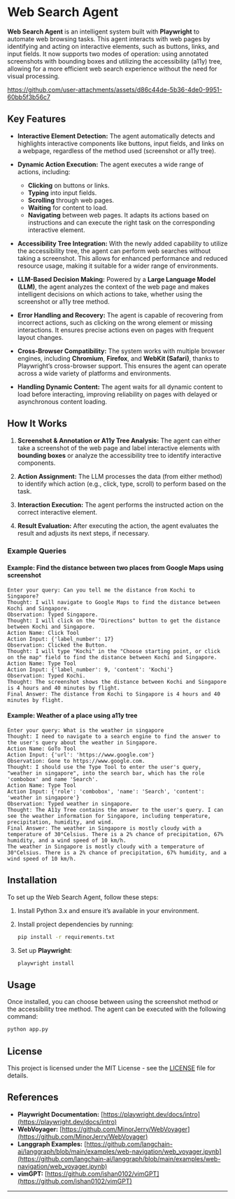 # Web Search Agent

**Web Search Agent** is an intelligent system built with **Playwright** to automate web browsing tasks. This agent interacts with web pages by identifying and acting on interactive elements, such as buttons, links, and input fields. It now supports two modes of operation: using annotated screenshots with bounding boxes and utilizing the accessibility (a11y) tree, allowing for a more efficient web search experience without the need for visual processing. 

https://github.com/user-attachments/assets/d86c44de-5b36-4de0-9951-60bb5f3b56c7

## Key Features

- **Interactive Element Detection:** The agent automatically detects and highlights interactive components like buttons, input fields, and links on a webpage, regardless of the method used (screenshot or a11y tree).

- **Dynamic Action Execution:** The agent executes a wide range of actions, including:
  - **Clicking** on buttons or links.
  - **Typing** into input fields.
  - **Scrolling** through web pages.
  - **Waiting** for content to load.
  - **Navigating** between web pages.
  It adapts its actions based on instructions and can execute the right task on the corresponding interactive element.

- **Accessibility Tree Integration:** With the newly added capability to utilize the accessibility tree, the agent can perform web searches without taking a screenshot. This allows for enhanced performance and reduced resource usage, making it suitable for a wider range of environments.

- **LLM-Based Decision Making:** Powered by a **Large Language Model (LLM)**, the agent analyzes the context of the web page and makes intelligent decisions on which actions to take, whether using the screenshot or a11y tree method.

- **Error Handling and Recovery:** The agent is capable of recovering from incorrect actions, such as clicking on the wrong element or missing interactions. It ensures precise actions even on pages with frequent layout changes.

- **Cross-Browser Compatibility:** The system works with multiple browser engines, including **Chromium**, **Firefox**, and **WebKit (Safari)**, thanks to Playwright’s cross-browser support. This ensures the agent can operate across a wide variety of platforms and environments.

- **Handling Dynamic Content:** The agent waits for all dynamic content to load before interacting, improving reliability on pages with delayed or asynchronous content loading.

## How It Works

1. **Screenshot & Annotation or A11y Tree Analysis:** The agent can either take a screenshot of the web page and label interactive elements with **bounding boxes** or analyze the accessibility tree to identify interactive components.

2. **Action Assignment:** The LLM processes the data (from either method) to identify which action (e.g., click, type, scroll) to perform based on the task.

3. **Interaction Execution:** The agent performs the instructed action on the correct interactive element.

4. **Result Evaluation:** After executing the action, the agent evaluates the result and adjusts its next steps, if necessary.

### Example Queries

#### Example: Find the distance between two places from Google Maps using screenshot

```plaintext
Enter your query: Can you tell me the distance from Kochi to Singapore?
Thought: I will navigate to Google Maps to find the distance between Kochi and Singapore.
Observation: Typed Singapore.
Thought: I will click on the "Directions" button to get the distance between Kochi and Singapore.
Action Name: Click Tool
Action Input: {'label_number': 17}
Observation: Clicked the Button.
Thought: I will type "Kochi" in the "Choose starting point, or click on the map" field to find the distance between Kochi and Singapore.
Action Name: Type Tool
Action Input: {'label_number': 9, 'content': 'Kochi'}
Observation: Typed Kochi.
Thought: The screenshot shows the distance between Kochi and Singapore is 4 hours and 40 minutes by flight.
Final Answer: The distance from Kochi to Singapore is 4 hours and 40 minutes by flight.
```

#### Example: Weather of a place using a11y tree

```plaintext
Enter your query: What is the weather in singapore
Thought: I need to navigate to a search engine to find the answer to the user's query about the weather in Singapore.
Action Name: GoTo Tool
Action Input: {'url': 'https://www.google.com'}
Observation: Gone to https://www.google.com.
Thought: I should use the Type Tool to enter the user's query, "weather in singapore", into the search bar, which has the role 'combobox' and name 'Search'.
Action Name: Type Tool
Action Input: {'role': 'combobox', 'name': 'Search', 'content': 'weather in singapore'}
Observation: Typed weather in singapore.
Thought: The A11y Tree contains the answer to the user's query. I can see the weather information for Singapore, including temperature, precipitation, humidity, and wind.
Final Answer: The weather in Singapore is mostly cloudy with a temperature of 30°Celsius. There is a 2% chance of precipitation, 67% humidity, and a wind speed of 10 km/h.
The weather in Singapore is mostly cloudy with a temperature of 30°Celsius. There is a 2% chance of precipitation, 67% humidity, and a wind speed of 10 km/h.
```

## Installation

To set up the Web Search Agent, follow these steps:

1. Install Python 3.x and ensure it’s available in your environment.
2. Install project dependencies by running:

   ```bash
   pip install -r requirements.txt
   ```

3. Set up **Playwright**:

   ```bash
   playwright install
   ```

## Usage

Once installed, you can choose between using the screenshot method or the accessibility tree method. The agent can be executed with the following command:

```bash
python app.py
```

## License

This project is licensed under the MIT License - see the [LICENSE](LICENSE) file for details.

## References

- **Playwright Documentation:** [https://playwright.dev/docs/intro](https://playwright.dev/docs/intro)
- **WebVoyager:** [https://github.com/MinorJerry/WebVoyager](https://github.com/MinorJerry/WebVoyager)
- **Langgraph Examples:** [https://github.com/langchain-ai/langgraph/blob/main/examples/web-navigation/web_voyager.ipynb](https://github.com/langchain-ai/langgraph/blob/main/examples/web-navigation/web_voyager.ipynb)
- **vimGPT:** [https://github.com/ishan0102/vimGPT](https://github.com/ishan0102/vimGPT)

---